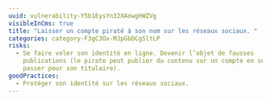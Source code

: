 ```yaml
---
uuid: vulnerability-Y5b1EysYn32XAowgHWZVg
visibleInCms: true
title: "Laisser un compte piraté à son nom sur les réseaux sociaux. "
categories: category-F3gC3Ox-MJpGbDCgSltLP
risks:
  - Se faire voler son identité en ligne. Devenir l’objet de fausses
    publications (le pirate peut publier du contenu sur un compte en se faisant
    passer pour son titulaire).
goodPractices:
  - Protéger son identité sur les réseaux sociaux.
---
```

